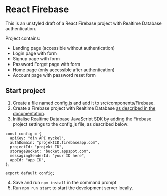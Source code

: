 # React Firebase

This is an unstyled draft of a React Firebase project with Realtime Database authentication.

Project contains:
- Landing page (accessible without authentication)
- Login page with form
- Signup page with form
- Password Forget page with form
- Home page (only accessible after authentication)
- Account page with password reset form

## Start project
1. Create a file named config.js and add it to src/components/Firebase.
2. Create a Firebase project with Realtime Database [as described in the documentation](https://firebase.google.com/docs/database/web/start).
3. Initialise Realtime Database JavaScript SDK by adding the Firebase project settings to the config.js file, as described below: 
``` 
const config = {
  apiKey: "din API nyckel",
  authDomain: "projektID.firebaseapp.com",
  projectId: "projekt ID",
  storageBucket: "bucket.appspot.com",
  messagingSenderId: "your ID here",
  appId: "app ID",
};

export default config; 
```
4. Save and run `npm install` in the command prompt
5. Run `npm run start` to start the development server locally.